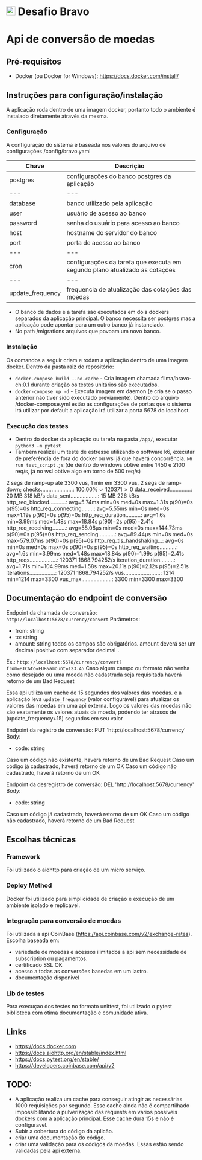 # <img src="https://avatars1.githubusercontent.com/u/7063040?v=4&s=200.jpg" alt="HU" width="24" /> Desafio Bravo

# Api de conversão de moedas

## Pré-requisitos
- Docker (ou Docker for Windows): https://docs.docker.com/install/

## Instruções para configuração/instalação
A aplicação roda dentro de uma imagem docker, portanto todo o ambiente é instalado diretamente através da mesma.

### Configuração
A configuração do sistema é baseada nos valores do arquivo de configurações <root>/config/bravo.yaml

| Chave | Descrição |
| --- | --- |
| postgres | configurações do banco postgres da aplicação |
| --- | --- |
| database | banco utilizado pela aplicação |
| user | usuário de acesso ao banco |
| password | senha do usuário para acesso ao banco |
| host | hostname do servidor do banco |
| port | porta de acesso ao banco |
| --- | --- |
| cron | configurações da tarefa que executa em segundo plano atualizado as cotações |
| --- | --- |
| update_frequency | frequencia de atualização das cotações das moedas |

* O banco de dados e a tarefa são executados em dois dockers separados da aplicação principal. O banco necessita ser postgres mas a aplicação pode apontar para um outro banco já instanciado.
* No path <root>/migrations arquivos que povoam um novo banco.

### Instalação
Os comandos a seguir criam e rodam a aplicação dentro de uma imagem docker. Dentro da pasta raiz do repositório:
  - `docker-compose build --no-cache` - Cria imagem chamada flima/bravo-ch:0.1 durante criação os testes unitários são executados.
  - `docker-compose up -d` - Executa imagem em daemon (e cria se o passo anterior não tiver sido executado previamente). Dentro do arquivo <root>/docker-compose.yml estão as configurações de portas que o sistema irá utilizar por default a aplicação irá utilizar a porta 5678 do localhost.

### Execução dos testes
- Dentro do docker da aplicação ou tarefa na pasta `/app/`, executar
`python3 -m pytest`
- Também realizei um teste de estresse utilizando o software k6, executar de preferência de fora do docker ou wsl já que haverá concorrência.
`k6 run test_script.js` (de dentro do windows obtive entre 1450 e 2100 req/s, já no wsl obtive algo em torno de 500 req/s)

2 segs de ramp-up até 3300 vus,
1 min em 3300 vus,
2 segs de ramp-down;
    checks.....................: 100.00% ✓ 120371 ✗ 0
    data_received..............: 20 MB   318 kB/s
    data_sent..................: 15 MB   226 kB/s
    http_req_blocked...........: avg=5.74ms  min=0s       med=0s    max=1.31s    p(90)=0s    p(95)=0s
    http_req_connecting........: avg=5.55ms  min=0s       med=0s    max=1.19s    p(90)=0s    p(95)=0s
    http_req_duration..........: avg=1.6s    min=3.99ms   med=1.48s max=18.84s   p(90)=2s    p(95)=2.41s
    http_req_receiving.........: avg=58.08µs min=0s       med=0s    max=144.73ms p(90)=0s    p(95)=0s
    http_req_sending...........: avg=89.44µs min=0s       med=0s    max=579.07ms p(90)=0s    p(95)=0s
    http_req_tls_handshaking...: avg=0s      min=0s       med=0s    max=0s       p(90)=0s    p(95)=0s
    http_req_waiting...........: avg=1.6s    min=3.99ms   med=1.48s max=18.84s   p(90)=1.99s p(95)=2.41s
    http_reqs..................: 120371  1868.794252/s
    iteration_duration.........: avg=1.71s   min=104.99ms med=1.58s max=20.11s   p(90)=2.12s p(95)=2.51s
    iterations.................: 120371  1868.794252/s
    vus........................: 1214    min=1214 max=3300
    vus_max....................: 3300    min=3300 max=3300

## Documentação do endpoint de conversão
Endpoint da chamada de conversão:
`http://localhost:5678/currency/convert`
Parâmetros:
- from: string
- to: string
- amount: string
todos os campos são obrigatórios.
amount deverá ser um decimal positivo com separador decimal `.`

Ex.: `http://localhost:5678/currency/convert?from=BTC&to=EUR&amount=123.45`
Caso algum campo ou formato não venha como desejado ou uma moeda não cadastrada seja requisitada haverá retorno de um Bad Request 

Essa api utiliza um cache de 15 segundos dos valores das moedas. e a aplicação leva `update_frequency` (valor configurável) para atualizar os valores das moedas em uma api externa. Logo os valores das moedas não são exatamente os valores atuais da moeda, podendo ter atrasos de (update_frequency+15) segundos em seu valor

Endpoint da registro de conversão:
PUT 'http://localhost:5678/currency'
Body: 
 - code: string

Caso um código não existente, haverá retorno de um Bad Request 
Caso um código já cadastrado, haverá retorno de um OK 
Caso um código não cadastrado, haverá retorno de um OK

Endpoint da desregistro de conversão:
DEL 'http://localhost:5678/currency'
Body: 
 - code: string

Caso um código já cadastrado, haverá retorno de um OK 
Caso um código não cadastrado, haverá retorno de um Bad Request 

## Escolhas técnicas
### Framework
Foi utilizado o aiohttp para criação de um micro serviço.
### Deploy Method
Docker foi utilizado para simplicidade de criação e execução de um ambiente isolado e replicável.
### Integração para conversão de moedas
Foi utilizada a api CoinBase (https://api.coinbase.com/v2/exchange-rates). Escolha baseada em:
 - variedade de moedas e acessos ilimitados a api sem necessidade de subscription ou pagamentos.
 - certificado SSL OK
 - acesso a todas as conversões basedas em um lastro.
 - documentação disponivel

### Lib de testes
Para execuçao dos testes no formato unittest, foi utilizado o pytest biblioteca com ótima documentação e comunidade ativa.

## Links
- https://docs.docker.com
- https://docs.aiohttp.org/en/stable/index.html
- https://docs.pytest.org/en/stable/
- https://developers.coinbase.com/api/v2


## TODO:
 - A aplicação realiza um cache para conseguir atingir as necessárias 1000 requisições por segundo. Esse cache ainda não é compartilhado impossibilitando a pulverizaçao das requests em varios possiveis dockers com a aplicação principal. Esse cache dura 15s e não é configuravel.
 - Subir a cobertura do código da aplicão.
 - criar uma documentação do código.
 - criar uma validação para os códigos da moedas. Essas estão sendo validadas pela api externa.
 
